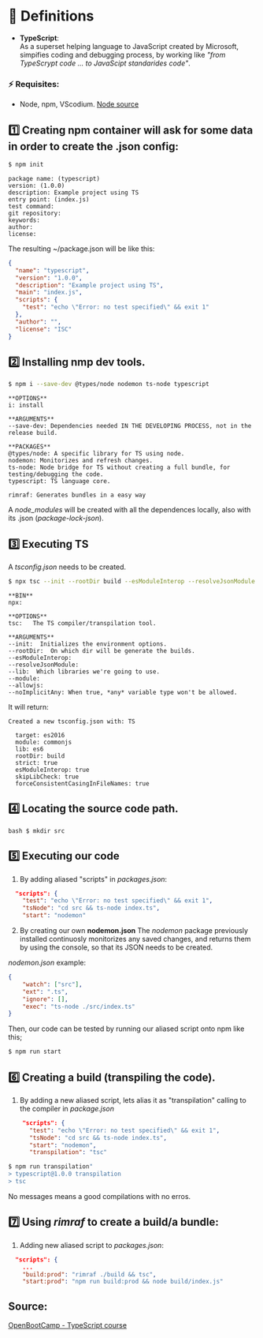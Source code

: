 # 🔸 Definitions  
- **TypeScript**:   
As a superset helping language to JavaScript created by Microsoft, simpifies coding and debugging process, by working like *"from TypeScrypt code ... to JavaScipt standarides code"*.
  
### ⚡ Requisites:  
- Node, npm, VScodium.
[Node source](https://github.com/nodesource/distributions?tab=readme-ov-file#installation-instructions)

## 1️⃣ Creating npm container will ask for some data in order to create the .json config:
```bash
$ npm init
```

```text
package name: (typescript) 
version: (1.0.0) 
description: Example project using TS
entry point: (index.js) 
test command: 
git repository: 
keywords:
author:
license:
```

The resulting ~/package.json will be like this:
```json
{
  "name": "typescript",
  "version": "1.0.0",
  "description": "Example project using TS",
  "main": "index.js",
  "scripts": {
    "test": "echo \"Error: no test specified\" && exit 1"
  },
  "author": "",
  "license": "ISC"
}
```

## 2️⃣ Installing nmp dev tools.
```bash
$ npm i --save-dev @types/node nodemon ts-node typescript
```
```text
**OPTIONS**
i: install

**ARGUMENTS**
--save-dev: Dependencies needed IN THE DEVELOPING PROCESS, not in the release build.

**PACKAGES**
@types/node: A specific library for TS using node.
nodemon: Monitorizes and refresh changes.
ts-node: Node bridge for TS without creating a full bundle, for testing/debugging the code.
typescript: TS language core.

rimraf: Generates bundles in a easy way
```

A *node_modules* will be created with all the dependences locally, also with its .json (*package-lock-json*).

## 3️⃣ Executing TS
A *tsconfig.json* needs to be created.

```bash
$ npx tsc --init --rootDir build --esModuleInterop --resolveJsonModule --lib es6 --module commonjs --allowjs true --noImplicitAny true
```
```text
**BIN**
npx:

**OPTIONS**
tsc:   The TS compiler/transpilation tool.

**ARGUMENTS**
--init:  Initializes the environment options.
--rootDir:  On which dir will be generate the builds.
--esModuleInterop:  
--resolveJsonModule:
--lib:  Which libraries we're going to use.
--module:
--allowjs:
--noImplicitAny: When true, *any* variable type won't be allowed.
```

It will return:  
```text
Created a new tsconfig.json with: TS                                              
                                                               
  target: es2016
  module: commonjs
  lib: es6
  rootDir: build
  strict: true
  esModuleInterop: true
  skipLibCheck: true
  forceConsistentCasingInFileNames: true
```

## 4️⃣ Locating the source code path.
`bash $ mkdir src`

## 5️⃣ Executing our code

1. By adding aliased "scripts" in *packages.json*:
```json
  "scripts": {
    "test": "echo \"Error: no test specified\" && exit 1",
    "tsNode": "cd src && ts-node index.ts",
    "start": "nodemon"
```

2. By creating our own **nodemon.json**
The *nodemon* package previously installed continuosly monitorizes any saved changes, and returns them by using the console, so that its JSON needs to be created.

*nodemon.json* example:
```json
{
    "watch": ["src"],
    "ext": ".ts",
    "ignore": [],
    "exec": "ts-node ./src/index.ts"
}
```

Then, our code can be tested by running our aliased script onto npm like this;
```bash
$ npm run start
```

## 6️⃣ Creating a build (transpiling the code).
1. By adding a new aliased script, lets alias it as "transpilation" calling to the compiler in *package.json*
```json
    "scripts": {
      "test": "echo \"Error: no test specified\" && exit 1",
      "tsNode": "cd src && ts-node index.ts",
      "start": "nodemon",
      "transpilation": "tsc"
```
```bash
$ npm run transpilation"
> typescript@1.0.0 transpilation
> tsc
```
No messages means a good compilations with no erros.

## 7️⃣ Using *rimraf* to create a build/a bundle:

1. Adding new aliased script to *packages.json*:
```json
  "scripts": {
    ...
    "build:prod": "rimraf ./build && tsc",
    "start:prod": "npm run build:prod && node build/index.js"
```


## Source:
[OpenBootCamp - TypeScript course](https://www.youtube.com/watch?v=RI7j5bicTEw&list=PLkVpKYNT_U9egW5padLMHmnTPb6xm4hLf&index=2)
